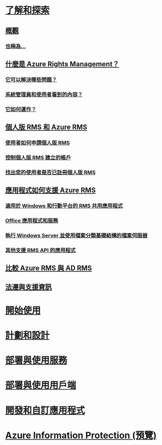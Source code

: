 # [了解和探索](azure-rights-management.md)
## [概觀](azure-rights-management.md)
### [也稱為...](azure-rms-aka.md)
## [什麼是 Azure Rights Management？](what-is-azure-rms.md)
### [它可以解決哪些問題？](azure-rms-problems-it-solves.md)
### [系統管理員和使用者看到的內容？](what-admins-users-see.md)
### [它如何運作？](how-does-it-work.md)
## [個人版 RMS 和 Azure RMS](rms-for-individuals.md)
### [使用者如何申請個人版 RMS](rms-for-individuals-user-sign-up.md)
### [控制個人版 RMS 建立的帳戶](rms-for-individuals-take-control.md)
### [找出您的使用者是否已註冊個人版 RMS](rms-for-individuals-identify-sign-up.md)
## [應用程式如何支援 Azure RMS](applications-support.md)
### [適用於 Windows 和行動平台的 RMS 共用應用程式](sharing-app-support.md)
### [Office 應用程式和服務](office-apps-services-support.md)
### [執行 Windows Server 並使用檔案分類基礎結構的檔案伺服器](file-server-support.md)
### [其他支援 RMS API 的應用程式](api-support.md)
## [比較 Azure RMS 與 AD RMS](compare-azure-rms-ad-rms.md)
## [法遵與支援資訊](compliance.md)
# [開始使用](/rights-management/get-started/requirements-azure-rms)
# [計劃和設計](/rights-management/plan-design/deployment-roadmap)
# [部署與使用服務](/rights-management/deploy-use/activate-service)
# [部署與使用用戶端](/rights-management/rms-client/use-client)
# [開發和自訂應用程式](/rights-management/develop/developers-guide)
# [Azure Information Protection (預覽)](/rights-management/information-protection/what-is-information-protection)


<!--HONumber=Sep16_HO2-->


